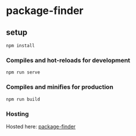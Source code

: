 # package-finder

## setup
```
npm install
```
### Compiles and hot-reloads for development
```
npm run serve
```
### Compiles and minifies for production
```
npm run build
```
### Hosting
Hosted here: [package-finder](https://package-finder.web.app/ "package-finder")
